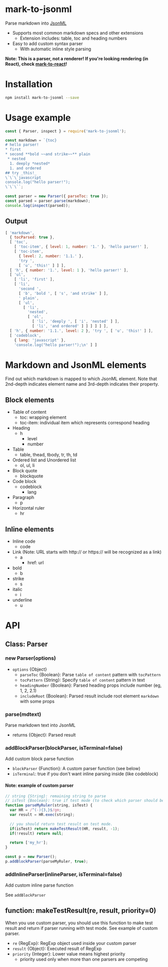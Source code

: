 # mark-to-jsonml
Parse markdown into [JsonML](http://www.jsonml.org/)

* Supports most common markdown specs and other extensions
  * Extension includes: table, toc and heading numbers
* Easy to add custom syntax parser
  * With automatic inline style parsing

**Note: This is a parser, not a renderer! If you're looking rendering (in React), check [mark-to-react](https://github.com/ljh131/mark-to-react)!**
# Installation
```sh
npm install mark-to-jsonml --save
```

# Usage example
```javascript
const { Parser, inspect } = require('mark-to-jsonml');

const markdown = `{toc}                          
# hello parser!                                  
* first                                          
* second **bold ~~and strike~~** plain           
 * nested                                        
  1. deeply *nested*                             
  1. and ordered                                 
## try _this!_                                   
\`\`\`javascript                                 
console.log("hello parser!");                    
\`\`\``;                                         
                                                 
const parser = new Parser({ parseToc: true });   
const parsed = parser.parse(markdown);           
console.log(inspect(parsed));                    
```

## Output
```javascript
[ 'markdown',
  { tocParsed: true },
  [ 'toc',
    [ 'toc-item', { level: 1, number: '1.' }, 'hello parser!' ],
    [ 'toc-item',
      { level: 2, number: '1.1.' },
      'try ',
      [ 'u', 'this!' ] ] ],
  [ 'h', { number: '1.', level: 1 }, 'hello parser!' ],
  [ 'ul',
    [ 'li', 'first' ],
    [ 'li',
      'second ',
      [ 'b', 'bold ', [ 's', 'and strike' ] ],
      ' plain',
      [ 'ul',
        [ 'li',
          'nested',
          [ 'ol',
            [ 'li', 'deeply ', [ 'i', 'nested' ] ],
            [ 'li', 'and ordered' ] ] ] ] ] ],
  [ 'h', { number: '1.1.', level: 2 }, 'try ', [ 'u', 'this!' ] ],
  [ 'codeblock',
    { lang: 'javascript' },
    'console.log("hello parser!");\n' ] ]
```


# Markdown and JsonML elements
Find out which markdown is mapped to which JsonML element. Note that 2nd-depth indicates element name and 3rd-depth indicates their property.

## Block elements
* Table of content
  * toc: wrapping element
  * toc-item: individual item which represents correspond heading
* Heading
  * h
     * level
     * number
* Table
  * table, thead, tbody, tr, th, td
* Ordered list and Unordered list
  * ol, ul, li
* Block quote 
  * blockquote
* Code block
  * codeblock
     * lang
* Paragraph
  * p
* Horizontal ruler 
  * hr

## Inline elements
* Inline code 
  * code
* Link (Note: URL starts with http:// or https:// will be recognized as a link)
  * a
    * href: url
* bold 
  * b
* strike
  * s
* italic
  * i
* underline 
  * u

# API
## Class: Parser
### new Parser(options)
* `options` {Object}
  * `parseToc` {Boolean}: Parse `table of content` pattern with `tocPattern` 
  * `tocPattern` {String}: Specify `table of content` pattern in text
  * `headingNumber` {Boolean}: Parsed heading props include number (eg, 1, 2, 2.1)
  * `includeRoot` {Boolean}: Parsed result include root element `markdown` with some props
### parse(mdtext)
Parse markdown text into JsonML

* returns {Object}: Parsed result

### addBlockParser(blockParser, isTerminal=false)
Add custom block parse function

* `blockParser` {Function}: A custom parser function (see below)
* `isTerminal`: true if you don't want inline parsing inside (like codeblock)

#### Note: example of custom parser
```javascript
// string {String}: remaining string to parse
// isTest {Boolean}: true if test mode (to check which parser should be run in current step)
function parseMyRuler(string, isTest) {             
  var HR = /^(-){3,}$/gm;                           
  var result = HR.exec(string);                     
                                                    
  // you should return test result on test mode.
  if(isTest) return makeTestResult(HR, result, -1); 
  if(!result) return null;                          
                                                    
  return ['my_hr'];                                 
}                         
          
const p = new Parser();
p.addBlockParser(parseMyRuler, true);                
```

### addInlineParser(inlineParser, isTerminal=false)
Add custom inline parse function

See `addBlockParser`
## function: makeTestResult(re, result, priority=0)
When you use custom parser, you should use this function to make test result and return if parser running with test mode. See example of custom parser.

* `re` {RegExp}: RegExp object used inside your custom parser
* `result` {Object}: Executed result of RegExp
* `priority` {Integer}: Lower value means highest priority 
  * priority used only when more than one parsers are competing
